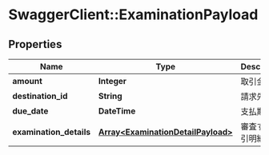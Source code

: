 # SwaggerClient::ExaminationPayload

## Properties
Name | Type | Description | Notes
------------ | ------------- | ------------- | -------------
**amount** | **Integer** | 取引金額 | 
**destination_id** | **String** | 請求先ID | 
**due_date** | **DateTime** | 支払期日 | 
**examination_details** | [**Array&lt;ExaminationDetailPayload&gt;**](ExaminationDetailPayload.md) | 審査する取引明細 | 


